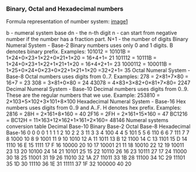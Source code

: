 ### Binary, Octal and Hexadecimal numbers

Formula representation of number system: 
[image1]

[image1]: https://github.com/SanjeetShukla/computer-science/blob/master/image002.gif?raw=true "Logo Title Text 2"

b - numeral system base
dn - the n-th digit
n - can start from negative number if the number has a fraction part.
N+1 - the number of digits
Binary Numeral System - Base-2
Binary numbers uses only 0 and 1 digits.
B denotes binary prefix.
Examples:
101012 = 10101B = 1×24+0×23+1×22+0×21+1×20 = 16+4+1= 21
101112 = 10111B = 1×24+0×23+1×22+1×21+1×20 = 16+4+2+1= 23
1000112 = 100011B = 1×25+0×24+0×23+0×22+1×21+1×20 =32+2+1= 35
Octal Numeral System - Base-8
Octal numbers uses digits from 0..7.
Examples:
278 = 2×81+7×80 = 16+7 = 23
308 = 3×81+0×80 = 24
43078 = 4×83+3×82+0×81+7×80= 2247
Decimal Numeral System - Base-10
Decimal numbers uses digits from 0..9.
These are the regular numbers that we use.
Example:
253810 = 2×103+5×102+3×101+8×100
Hexadecimal Numeral System - Base-16
Hex numbers uses digits from 0..9 and A..F.
H denotes hex prefix.
Examples:
2816 = 28H = 2×161+8×160 = 40
2F16 = 2FH = 2×161+15×160 = 47
BC1216 = BC12H = 11×163+12×162+1×161+2×160= 48146
Numeral systems conversion table
Decimal
Base-10
Binary
Base-2
Octal
Base-8
Hexadecimal
Base-16
0	0	0	0
1	1	1	1
2	10	2	2
3	11	3	3
4	100	4	4
5	101	5	5
6	110	6	6
7	111	7	7
8	1000	10	8
9	1001	11	9
10	1010	12	A
11	1011	13	B
12	1100	14	C
13	1101	15	D
14	1110	16	E
15	1111	17	F
16	10000	20	10
17	10001	21	11
18	10010	22	12
19	10011	23	13
20	10100	24	14
21	10101	25	15
22	10110	26	16
23	10111	27	17
24	11000	30	18
25	11001	31	19
26	11010	32	1A
27	11011	33	1B
28	11100	34	1C
29	11101	35	1D
30	11110	36	1E
31	11111	37	1F
32	100000	40	20

